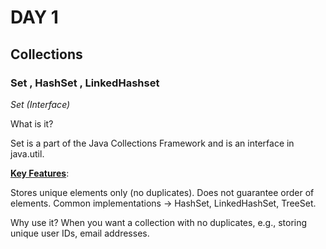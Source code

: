 #  DAY 1

##  Collections

### Set , HashSet , LinkedHashset

_Set (Interface)_

What is it?

Set is a part of the Java Collections Framework and is an interface in java.util.

<ins>**Key Features**</ins>:

Stores unique elements only (no duplicates).
Does not guarantee order of elements.
Common implementations → HashSet, LinkedHashSet, TreeSet.

Why use it?
When you want a collection with no duplicates, e.g., storing unique user IDs, email addresses.